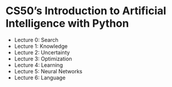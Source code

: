 # CS50’s Introduction to Artificial Intelligence with Python

- Lecture 0: Search
- Lecture 1: Knowledge
- Lecture 2: Uncertainty
- Lecture 3: Optimization
- Lecture 4: Learning
- Lecture 5: Neural Networks
- Lecture 6: Language